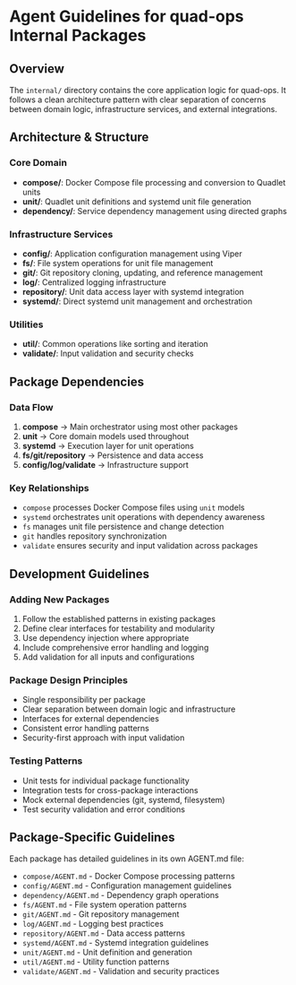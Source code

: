 # Agent Guidelines for quad-ops Internal Packages

## Overview
The `internal/` directory contains the core application logic for quad-ops. It follows a clean architecture pattern with clear separation of concerns between domain logic, infrastructure services, and external integrations.

## Architecture & Structure

### Core Domain
- **compose/**: Docker Compose file processing and conversion to Quadlet units
- **unit/**: Quadlet unit definitions and systemd unit file generation
- **dependency/**: Service dependency management using directed graphs

### Infrastructure Services
- **config/**: Application configuration management using Viper
- **fs/**: File system operations for unit file management
- **git/**: Git repository cloning, updating, and reference management
- **log/**: Centralized logging infrastructure
- **repository/**: Unit data access layer with systemd integration
- **systemd/**: Direct systemd unit management and orchestration

### Utilities
- **util/**: Common operations like sorting and iteration
- **validate/**: Input validation and security checks

## Package Dependencies

### Data Flow
1. **compose** → Main orchestrator using most other packages
2. **unit** → Core domain models used throughout
3. **systemd** → Execution layer for unit operations
4. **fs/git/repository** → Persistence and data access
5. **config/log/validate** → Infrastructure support

### Key Relationships
- `compose` processes Docker Compose files using `unit` models
- `systemd` orchestrates unit operations with dependency awareness
- `fs` manages unit file persistence and change detection
- `git` handles repository synchronization
- `validate` ensures security and input validation across packages

## Development Guidelines

### Adding New Packages
1. Follow the established patterns in existing packages
2. Define clear interfaces for testability and modularity
3. Use dependency injection where appropriate
4. Include comprehensive error handling and logging
5. Add validation for all inputs and configurations

### Package Design Principles
- Single responsibility per package
- Clear separation between domain logic and infrastructure
- Interfaces for external dependencies
- Consistent error handling patterns
- Security-first approach with input validation

### Testing Patterns
- Unit tests for individual package functionality
- Integration tests for cross-package interactions
- Mock external dependencies (git, systemd, filesystem)
- Test security validation and error conditions

## Package-Specific Guidelines
Each package has detailed guidelines in its own AGENT.md file:
- `compose/AGENT.md` - Docker Compose processing patterns
- `config/AGENT.md` - Configuration management guidelines
- `dependency/AGENT.md` - Dependency graph operations
- `fs/AGENT.md` - File system operation patterns
- `git/AGENT.md` - Git repository management
- `log/AGENT.md` - Logging best practices
- `repository/AGENT.md` - Data access patterns
- `systemd/AGENT.md` - Systemd integration guidelines
- `unit/AGENT.md` - Unit definition and generation
- `util/AGENT.md` - Utility function patterns
- `validate/AGENT.md` - Validation and security practices

